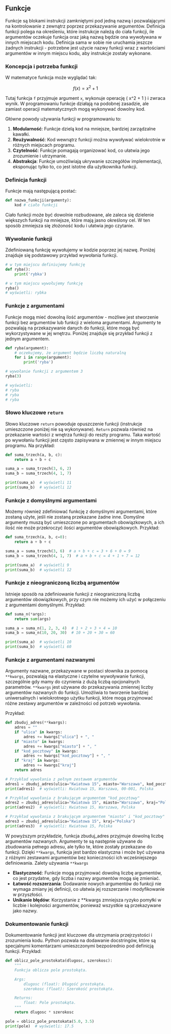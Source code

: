 ## Funkcje

Funkcje są blokami instrukcji zamkniętymi pod jedną nazwą i pozwalającymi na kontrolowanie z zewnątrz poprzez przekazywanie argumentów. Definicja funkcji polega na określeniu, które instrukcje należą do ciała funkcji, ile argumentów oczekuje funkcja oraz jaką nazwą będzie ona wywoływana w innych miejscach kodu. Definicja sama w sobie nie uruchamia jeszcze żadnych instrukcji - potrzebne jest użycie nazwy funkcji wraz z wartościami argumentów w innym miejscu kodu, aby instrukcje zostały wykonane.

### Koncepcja i potrzeba funkcji

W matematyce funkcja może wyglądać tak:

$$f(x) = x^2 + 1$$

Tutaj funkcja `f` przyjmuje argument `x`, wykonuje operację \( x^2 + 1 \) i zwraca wynik. W programowaniu funkcje działają na podobnej zasadzie, ale zamiast operacji matematycznych mogą wykonywać dowolny kod.

Główne powody używania funkcji w programowaniu to:

1. **Modularność**: Funkcje dzielą kod na mniejsze, bardziej zarządzalne kawałki.
2. **Reużywalność**: Kod wewnątrz funkcji można wywoływać wielokrotnie w różnych miejscach programu.
3. **Czytelność**: Funkcje pomagają organizować kod, co ułatwia jego zrozumienie i utrzymanie.
4. **Abstrakcja**: Funkcje umożliwiają ukrywanie szczegółów implementacji, eksponując tylko to, co jest istotne dla użytkownika funkcji.

### Definicja funkcji

Funkcje mają następującą postać:

```python
def nazwa_funkcji(argumenty):
    kod # ciało funkcji
```

Ciało funkcji może być dowolnie rozbudowane, ale zaleca się dzielenie większych funkcji na mniejsze, które mają jasno określony cel. W ten sposób zmniejsza się złożoność kodu i ułatwia jego czytanie.

### Wywołanie funkcji

Zdefiniowaną funkcję wywołujemy w kodzie poprzez jej nazwę. Poniżej znajduje się podstawowy przykład wywołania funkcji.

```python
# w tym miejscu definiujemy funkcję
def ryba():
    print('rybka')

# w tym miejscu wywołujemy funkcję
ryba()
# wyświetli: rybka
```

### Funkcje z argumentami

Funkcje mogą mieć dowolną ilość argumentów - możliwe jest stworzenie funkcji bez argumentów lub funkcji z wieloma argumentami. Argumenty te pozwalają na przekazywanie danych do funkcji, które mogą być wykorzystywane w jej wnętrzu. Poniżej znajduje się przykład funkcji z jednym argumentem.

```python
def ryba(argument):
    # oczekujemy, że argument będzie liczbą naturalną
    for i in range(argument):
        print('ryba')

# wywołanie funkcji z argumentem 3
ryba(3)

# wyświetli:
# ryba
# ryba
# ryba
```

### Słowo kluczowe `return`

Słowo kluczowe `return` powoduje opuszczenie funkcji (instrukcje umieszczone poniżej nie są wykonywane). `Return` pozwala również na przekazanie wartości z wnętrza funkcji do reszty programu. Taka wartość po wywołaniu funkcji jest często zapisywana w zmiennej w innym miejscu programu. Na przykład:

```python
def suma_trzech(a, b, c):
    return a + b + c

suma_a = suma_trzech(3, 6, 2)
suma_b = suma_trzech(4, 1, 7)

print(suma_a)  # wyświetli 11
print(suma_b)  # wyświetli 12
```

### Funkcje z domyślnymi argumentami

Możemy również zdefiniować funkcję z domyślnymi argumentami, które zostaną użyte, jeśli nie zostaną przekazane żadne inne. Domyślne argumenty muszą być umieszczone po argumentach obowiązkowych, a ich ilość nie może przekroczyć ilości argumentów obowiązkowych. Przykład:

```python
def suma_trzech(a, b, c=0):
    return a + b + c

suma_a = suma_trzech(3, 6)  # a + b + c = 3 + 6 + 0 = 9
suma_b = suma_trzech(4, 1, 7)  # a + b + c = 4 + 1 + 7 = 12

print(suma_a)  # wyświetli 9
print(suma_b)  # wyświetli 12
```

### Funkcje z nieograniczoną liczbą argumentów

Istnieje sposób na zdefiniowanie funkcji z nieograniczoną liczbą argumentów obowiązkowych, przy czym nie możemy ich użyć w połączeniu z argumentami domyślnymi. Przykład:

```python
def suma_n(*args):
    return sum(args)

suma_a = suma_n(1, 2, 3, 4)  # 1 + 2 + 3 + 4 = 10
suma_b = suma_n(10, 20, 30)  # 10 + 20 + 30 = 60

print(suma_a)  # wyświetli 10
print(suma_b)  # wyświetli 60
```

### Funkcje z argumentami nazwanymi

Argumenty nazwane, przekazywane w postaci słownika za pomocą `**kwargs`, pozwalają na elastyczne i czytelne wywoływanie funkcji, szczególnie gdy mamy do czynienia z dużą liczbą opcjonalnych parametrów. `**kwargs` jest używane do przekazywania zmiennej liczby argumentów nazwanych do funkcji. Umożliwia to tworzenie bardziej uniwersalnych i wielokrotnego użytku funkcji, które mogą przyjmować różne zestawy argumentów w zależności od potrzeb wywołania.

Przykład:

```python
def zbuduj_adres(**kwargs):
    adres = ""
    if "ulica" in kwargs:
        adres += kwargs["ulica"] + ", "
    if "miasto" in kwargs:
        adres += kwargs["miasto"] + ", "
    if "kod_pocztowy" in kwargs:
        adres += kwargs["kod_pocztowy"] + ", "
    if "kraj" in kwargs:
        adres += kwargs["kraj"]
    return adres

# Przykład wywołania z pełnym zestawem argumentów
adres1 = zbuduj_adres(ulica="Kwiatowa 15", miasto="Warszawa", kod_pocztowy="00-001", kraj="Polska")
print(adres1)  # wyświetli: Kwiatowa 15, Warszawa, 00-001, Polska

# Przykład wywołania z brakującym argumentem "kod_pocztowy"
adres2 = zbuduj_adres(ulica="Kwiatowa 15", miasto="Warszawa", kraj="Polska")
print(adres2)  # wyświetli: Kwiatowa 15, Warszawa, Polska

# Przykład wywołania z brakującym argumentem "miasto" i "kod_pocztowy"
adres3 = zbuduj_adres(ulica="Kwiatowa 15", kraj="Polska")
print(adres3)  # wyświetli: Kwiatowa 15, Polska
```

W powyższym przykładzie, funkcja zbuduj_adres przyjmuje dowolną liczbę argumentów nazwanych. Argumenty te są następnie używane do zbudowania pełnego adresu, ale tylko te, które zostały przekazane do funkcji. Dzięki `**kwargs`, funkcja jest bardzo elastyczna i może być używana z różnymi zestawami argumentów bez konieczności ich wcześniejszego definiowania.
Zalety używania `**kwargs`

- **Elastyczność**: Funkcje mogą przyjmować dowolną liczbę argumentów, co jest przydatne, gdy liczba i nazwy argumentów mogą się zmieniać.
- **Łatwość rozszerzania**: Dodawanie nowych argumentów do funkcji nie wymaga zmiany jej definicji, co ułatwia jej rozszerzanie i modyfikowanie w przyszłości.
- **Unikanie błędów**: Korzystanie z **kwargs zmniejsza ryzyko pomyłki w liczbie i kolejności argumentów, ponieważ wszystkie są przekazywane jako nazwy.

### Dokumentowanie funkcji

Dokumentowanie funkcji jest kluczowe dla utrzymania przejrzystości i zrozumienia kodu. Python pozwala na dodawanie docstringów, które są specjalnymi komentarzami umieszczonymi bezpośrednio pod definicją funkcji. Przykład:

```python
def oblicz_pole_prostokata(dlugosc, szerokosc):
    """
    Funkcja oblicza pole prostokąta.

    Args:
        dlugosc (float): Długość prostokąta.
        szerokosc (float): Szerokość prostokąta.

    Returns:
        float: Pole prostokąta.
    """
    return dlugosc * szerokosc

pole = oblicz_pole_prostokata(5.0, 3.5)
print(pole)  # wyświetli: 17.5
```
